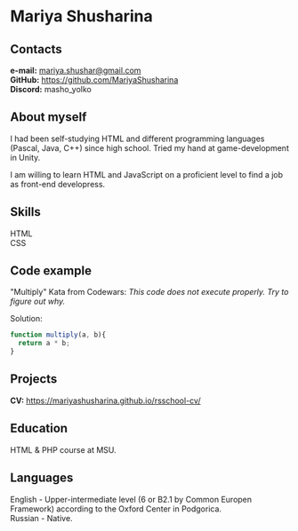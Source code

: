 # Mariya Shusharina
## Contacts
**e-mail:** mariya.shushar@gmail.com  
**GitHub:** https://github.com/MariyaShusharina  
**Discord:** masho_yolko
## About myself
I had been self-studying HTML and different programming languages \(Pascal, Java, C++\) since high school. Tried my hand at game-development in Unity.

I am willing to learn HTML and JavaScript on a proficient level to find a job as front-end developress.
## Skills
HTML  
CSS
## Code example
"Multiply" Kata from Codewars: *This code does not execute properly. Try to figure out why.*

Solution:
```javascript
function multiply(a, b){
  return a * b;
}
```
## Projects
**CV:** https://mariyashusharina.github.io/rsschool-cv/
## Education
HTML & PHP course at MSU.
## Languages
English - Upper-intermediate level \(6 or B2.1 by Common Europen Framework\) according to the Oxford Center in Podgorica.  
Russian - Native.
